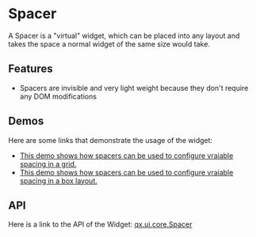 # Spacer

A Spacer is a "virtual" widget, which can be placed into any layout
and takes the space a normal widget of the same size would take.

## Features

-   Spacers are invisible and very light weight because they don't require
    any DOM modifications

## Demos

Here are some links that demonstrate the usage of the widget:

-   [This demo shows how spacers can be used to configure vraiable spacing
    in a grid.](apps://demobrowser/#layout~Spacer_Grid.html)
-   [This demo shows how spacers can be used to configure vraiable spacing
    in a box layout.](apps://demobrowser/#layout~Spacer_HBox.html)

## API

Here is a link to the API of the Widget: [qx.ui.core.Spacer](apps://apiviewer/#qx.ui.core.Spacer)

